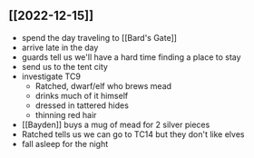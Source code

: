 ## [[2022-12-15]]
- spend the day traveling to [[Bard's Gate]]
- arrive late in the day
- guards tell us we'll have a hard time finding a place to stay
- send us to the tent city
- investigate TC9
	- Ratched, dwarf/elf who brews mead
	- drinks much of it himself
	- dressed in tattered hides
	- thinning red hair
- [[Bayden]] buys a mug of mead for 2 silver pieces
- Ratched tells us we can go to TC14 but they don't like elves
- fall asleep for the night
